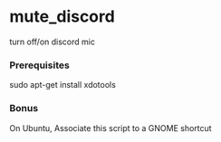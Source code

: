 # mute_discord
turn off/on discord mic

### Prerequisites

sudo apt-get install xdotools

### Bonus

On Ubuntu, Associate this script to a GNOME shortcut
